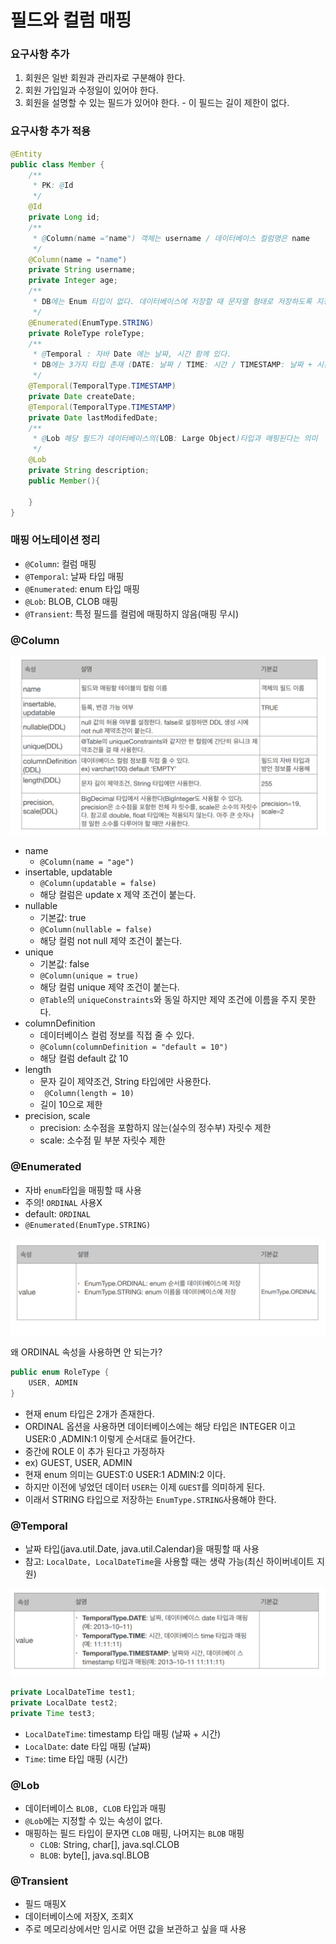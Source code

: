 # 필드와 컬럼 매핑

### 요구사항 추가

1. 회원은 일반 회원과 관리자로 구분해야 한다. 
2. 회원 가입일과 수정일이 있어야 한다. 
3. 회원을 설명할 수 있는 필드가 있어야 한다. - 이 필드는 길이 제한이 없다.

### 요구사항 추가 적용 

```java
@Entity
public class Member {
    /**
     * PK: @Id
     */
    @Id
    private Long id;
    /**
     * @Column(name ="name") 객체는 username / 데이터베이스 컬럼명은 name
     */
    @Column(name = "name")
    private String username;
    private Integer age;
    /**
     * DB에는 Enum 타입이 없다. 데이터베이스에 저장할 때 문자열 형태로 저장하도록 지정
     */
    @Enumerated(EnumType.STRING)
    private RoleType roleType;
    /**
     * @Temporal : 자바 Date 에는 날짜, 시간 함께 있다.
     * DB에는 3가지 타입 존재 (DATE: 날짜 / TIME: 시간 / TIMESTAMP: 날짜 + 시간)
     */
    @Temporal(TemporalType.TIMESTAMP)
    private Date createDate;
    @Temporal(TemporalType.TIMESTAMP)
    private Date lastModifedDate;
    /**
     * @Lob 해당 필드가 데이터베이스의(LOB: Large Object)타입과 매핑된다는 의미
     */
    @Lob
    private String description;
    public Member(){

    }
}
```

### 매핑 어노테이션 정리

- ``@Column``: 컬럼 매핑 
- ``@Temporal``: 날짜 타입 매핑 
- ``@Enumerated``: enum 타입 매핑 
- ``@Lob``: BLOB, CLOB 매핑 
- ``@Transient``: 특정 필드를 컬럼에 매핑하지 않음(매핑 무시)

### @Column

![3.png](Image%2F3.png)

- name  
  - ```@Column(name = "age")```
- insertable, updatable 
  - ```@Column(updatable = false)```
  - 해당 컬럼은 update x 제약 조건이 붙는다. 
- nullable
  - 기본값: true
  - ```@Column(nullable = false)```
  - 해당 컬럼 not null 제약 조건이 붙는다. 
- unique
  - 기본값: false
  - ```@Column(unique = true)```
  - 해당 컬럼 unique 제약 조건이 붙는다. 
  - ```@Table```의 ``uniqueConstraints``와 동일 하지만 제약 조건에 이름을 주지 못한다. 
- columnDefinition
  - 데이터베이스 컬럼 정보를 직접 줄 수 있다. 
  - ```@Column(columnDefinition = "default = 10")```
  - 해당 컬럼 default 값 10 
- length
  - 문자 길이 제약조건, String 타입에만 사용한다. 
  - ``` @Column(length = 10)```
  - 길이 10으로 제한 
- precision, scale
  - precision: 소수점을 포함하지 않는(실수의 정수부) 자릿수 제한 
  - scale: 소수점 밑 부분 자릿수 제한 

### @Enumerated

- 자바 ``enum``타입을 매핑할 때 사용
- 주의! ``ORDINAL`` 사용X
- default: ``ORDINAL``
- ``@Enumerated(EnumType.STRING)``

![4.png](Image%2F4.png)

왜 ORDINAL 속성을 사용하면 안 되는가?
```java
public enum RoleType {
    USER, ADMIN
}
```
- 현재 enum 타입은 2개가 존재한다. 
- ORDINAL 옵션을 사용하면 데이터베이스에는 해당 타입은 INTEGER 이고 USER:0 ,ADMIN:1 이렇게 순서대로 들어간다. 
- 중간에 ROLE 이 추가 된다고 가정하자
- ex) GUEST, USER, ADMIN 
- 현재 enum 의미는 GUEST:0 USER:1 ADMIN:2 이다.  
- 하지만 이전에 넣었던 데이터 ``USER``는 이제 ``GUEST``를 의미하게 된다.
- 이래서 STRING 타입으로 저장하는 ``EnumType.STRING``사용해야 한다. 

### @Temporal

- 날짜 타입(java.util.Date, java.util.Calendar)을 매핑할 때 사용
- 참고: ``LocalDate, LocalDateTime``을 사용할 때는 생략 가능(최신 하이버네이트 지원) 

![5.png](Image%2F5.png)

```java
private LocalDateTime test1;
private LocalDate test2;
private Time test3;
```
- ``LocalDateTime``: timestamp 타입 매핑 (날짜 + 시간)
- ``LocalDate``: date 타입 매핑 (날짜)
- ``Time``: time 타입 매핑 (시간)

### @Lob

- 데이터베이스 ``BLOB, CLOB`` 타입과 매핑 
- ```@Lob```에는 지정할 수 있는 속성이 없다. 
- 매핑하는 필드 타입이 문자면 ``CLOB`` 매핑, 나머지는 ``BLOB`` 매핑
  - ``CLOB``: String, char[], java.sql.CLOB 
  - ``BLOB``: byte[], java.sql.BLOB 

### @Transient

- 필드 매핑X 
- 데이터베이스에 저장X, 조회X 
- 주로 메모리상에서만 임시로 어떤 값을 보관하고 싶을 때 사용



